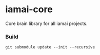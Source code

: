 # iamai-core
Core brain library for all iamai projects.

### Build
`git submodule update --init --recursive`
